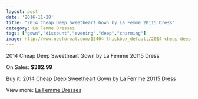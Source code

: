 ```yaml
---
layout: post
date: '2016-11-28'
title: "2014 Cheap Deep Sweetheart Gown by La Femme 20115 Dress"
category: La Femme Dresses
tags: ["gown","discount","evening","deep","charming"]
image: http://www.neoformal.com/13404-thickbox_default/2014-cheap-deep-sweetheart-gown-by-la-femme-20115-dress.jpg
---
```

2014 Cheap Deep Sweetheart Gown by La Femme 20115 Dress

On Sales: **$382.99**
<a href="https://www.neoformal.com/en/la-femme-dresses-2014/4653-2014-cheap-deep-sweetheart-gown-by-la-femme-20115-dress.html"><amp-img layout="responsive" width="600" height="600" src="//www.neoformal.com/13404-thickbox_default/2014-cheap-deep-sweetheart-gown-by-la-femme-20115-dress.jpg" alt="2014 Cheap Deep Sweetheart Gown by La Femme 20115 Dress 0" /></a>
<a href="https://www.neoformal.com/en/la-femme-dresses-2014/4653-2014-cheap-deep-sweetheart-gown-by-la-femme-20115-dress.html"><amp-img layout="responsive" width="600" height="600" src="//www.neoformal.com/13405-thickbox_default/2014-cheap-deep-sweetheart-gown-by-la-femme-20115-dress.jpg" alt="2014 Cheap Deep Sweetheart Gown by La Femme 20115 Dress 1" /></a>
<a href="https://www.neoformal.com/en/la-femme-dresses-2014/4653-2014-cheap-deep-sweetheart-gown-by-la-femme-20115-dress.html"><amp-img layout="responsive" width="600" height="600" src="//www.neoformal.com/13406-thickbox_default/2014-cheap-deep-sweetheart-gown-by-la-femme-20115-dress.jpg" alt="2014 Cheap Deep Sweetheart Gown by La Femme 20115 Dress 2" /></a>
<a href="https://www.neoformal.com/en/la-femme-dresses-2014/4653-2014-cheap-deep-sweetheart-gown-by-la-femme-20115-dress.html"><amp-img layout="responsive" width="600" height="600" src="//www.neoformal.com/13407-thickbox_default/2014-cheap-deep-sweetheart-gown-by-la-femme-20115-dress.jpg" alt="2014 Cheap Deep Sweetheart Gown by La Femme 20115 Dress 3" /></a>

Buy it: [2014 Cheap Deep Sweetheart Gown by La Femme 20115 Dress](https://www.neoformal.com/en/la-femme-dresses-2014/4653-2014-cheap-deep-sweetheart-gown-by-la-femme-20115-dress.html "2014 Cheap Deep Sweetheart Gown by La Femme 20115 Dress")

View more: [La Femme Dresses](https://www.neoformal.com/en/56-la-femme-dresses-2014 "La Femme Dresses")